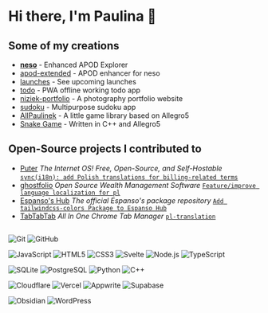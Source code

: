 # Hi there, I'm Paulina 👋

## Some of my creations

- **[neso](https://neso.vercel.app/)** - Enhanced APOD Explorer
- [apod-extended](https://github.com/paulinek13/apod-extended) - APOD enhancer for neso
- [launches](https://perseid.vercel.app/launches) - See upcoming launches
- [todo](https://paulinek13.github.io/todo/) - PWA offline working todo app
- [niziek-portfolio](https://niziek-portfolio.pages.dev/) - A photography portfolio website
- [sudoku](https://github.com/paulinek13/sudoku) - Multipurpose sudoku app
- [AllPaulinek](https://github.com/paulinek13/AllPaulinek) - A little game library based on Allegro5
- [Snake Game](https://github.com/paulinek13/Snake-Game) - Written in C++ and Allegro5

## Open-Source projects I contributed to

- [Puter](https://github.com/HeyPuter/puter) _The Internet OS! Free, Open-Source, and Self-Hostable_ [`sync(i18n): add Polish translations for billing-related terms`](https://github.com/HeyPuter/puter/pull/993)
- [ghostfolio](https://github.com/ghostfolio/ghostfolio) _Open Source Wealth Management Software_ [`Feature/improve language localization for pl`](https://github.com/ghostfolio/ghostfolio/commits?author=paulinek13)
- [Espanso's Hub](https://github.com/espanso/hub) _The official Espanso's package repository_ [`Add tailwindcss-colors Package to Espanso Hub`](https://github.com/espanso/hub/pull/141)
- [TabTabTab](https://github.com/okaryo/TabTabTab) _All In One Chrome Tab Manager_ [`pl-translation`](https://github.com/okaryo/TabTabTab/commits?author=paulinek13)

##

![Git](https://img.shields.io/badge/Git-F05032.svg?style=for-the-badge&logo=Git&logoColor=white)
![GitHub](https://img.shields.io/badge/GitHub-181717.svg?style=for-the-badge&logo=GitHub&logoColor=white)

![JavaScript](https://img.shields.io/badge/JavaScript-F7DF1E.svg?style=for-the-badge&logo=JavaScript&logoColor=black)
![HTML5](https://img.shields.io/badge/HTML5-E34F26.svg?style=for-the-badge&logo=HTML5&logoColor=white)
![CSS3](https://img.shields.io/badge/CSS3-1572B6.svg?style=for-the-badge&logo=CSS3&logoColor=white)
![Svelte](https://img.shields.io/badge/Svelte-FF3E00.svg?style=for-the-badge&logo=Svelte&logoColor=white)
![Node.js](https://img.shields.io/badge/Node.js-5FA04E.svg?style=for-the-badge&logo=nodedotjs&logoColor=white)
![TypeScript](https://img.shields.io/badge/TypeScript-3178C6.svg?style=for-the-badge&logo=TypeScript&logoColor=white)

![SQLite](https://img.shields.io/badge/SQLite-003B57.svg?style=for-the-badge&logo=SQLite&logoColor=white)
![PostgreSQL](https://img.shields.io/badge/PostgreSQL-4169E1.svg?style=for-the-badge&logo=PostgreSQL&logoColor=white)
![Python](https://img.shields.io/badge/Python-3776AB.svg?style=for-the-badge&logo=Python&logoColor=white)
![C++](https://img.shields.io/badge/C++-00599C.svg?style=for-the-badge&logo=C++&logoColor=white)

![Cloudflare](https://img.shields.io/badge/Cloudflare-F38020.svg?style=for-the-badge&logo=Cloudflare&logoColor=white)
![Vercel](https://img.shields.io/badge/Vercel-000000.svg?style=for-the-badge&logo=Vercel&logoColor=white)
![Appwrite](https://img.shields.io/badge/Appwrite-FD366E.svg?style=for-the-badge&logo=Appwrite&logoColor=white)
![Supabase](https://img.shields.io/badge/Supabase-3FCF8E.svg?style=for-the-badge&logo=Supabase&logoColor=white)

![Obsidian](https://img.shields.io/badge/Obsidian-7C3AED.svg?style=for-the-badge&logo=Obsidian&logoColor=white)
![WordPress](https://img.shields.io/badge/WordPress-21759B.svg?style=for-the-badge&logo=WordPress&logoColor=white)
